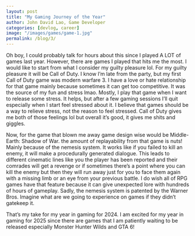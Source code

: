 ```yaml
---
layout: post
title: "My Gaming Journey of the Year"
author: John David Lao, Game Developer
categories: [devlog, career]
image: "/images/games/game-1.jpg"
permalink: /blog/3/
---
```


Oh boy, I could probably talk for hours about this since I played A LOT of games last year. However, there are games I played that hits me the most. I would like to start from what I consider my guilty pleasure lol. For my guilty pleasure it will be Call of Duty. I know I’m late from the party, but my first Call of Duty game was modern warfare 3. I have a love or hate relationship for that game mainly because sometimes it can get too competitive. It was the source of my fun and stress lmao. Mostly, I play that game when I want to release some stress. It helps, but after a few gaming sessions I’ll quit especially when I start feel stressed about it. I believe that games should be a way to relieve stress, not the reason to feel stressed. Call of Duty gives me both of those feelings lol but overall it’s good, it gives me shits and giggles.

Now, for the game that blown me away game design wise would be Middle-Earth: Shadow of War. the amount of replayability from that game is nuts! Mainly because of the nemesis system. It works like if you failed to kill an enemy, it will make a procedurally generated dialogue. This leads to different cinematic lines like you the player has been reported and their comrades will get a revenge or if sometimes there’s a point where you can kill the enemy but then they will run away just for you to face them again with a missing limb or an eye from your previous battle. I do wish all of RPG games have that feature because it can give unexpected lore with hundreds of hours of gameplay. Sadly, the nemesis system is patented by the Warner Bros. Imagine what are we going to experience on games if they didn’t gatekeep it.

That’s my take for my year in gaming for 2024. I am excited for my year in gaming for 2025 since there are games that I am patiently waiting to be released especially Monster Hunter Wilds and GTA 6!
